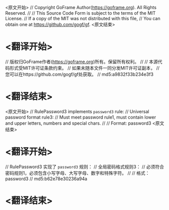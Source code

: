 
<原文开始>
// Copyright GoFrame Author(https://goframe.org). All Rights Reserved.
//
// This Source Code Form is subject to the terms of the MIT License.
// If a copy of the MIT was not distributed with this file,
// You can obtain one at https://github.com/gogf/gf.
<原文结束>

# <翻译开始>
// 版权归GoFrame作者(https://goframe.org)所有。保留所有权利。
//
// 本源代码形式受MIT许可证条款约束。
// 如果未随本文件一同分发MIT许可证副本，
// 您可以在https://github.com/gogf/gf处获取。
// md5:a9832f33b234e3f3
# <翻译结束>


<原文开始>
// RulePassword3 implements `password3` rule:
// Universal password format rule3:
// Must meet password rule1, must contain lower and upper letters, numbers and special chars.
//
// Format: password3
<原文结束>

# <翻译开始>
// RulePassword3 实现了 `password3` 规则：
// 全局密码格式规则3：
// 必须符合密码规则1，必须包含小写字母、大写字母、数字和特殊字符。
//
// 格式：password3
// md5:b62e78e30236a94a
# <翻译结束>

